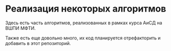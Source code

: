 # Реализация некоторых алгоритмов

Здесь есть часть алгоритмов, реализованных в рамках курса АиСД на ВШПИ МФТИ.

Также есть еще довольно много, их код планируется отрефакторить и добавить в этот репозиторий.
